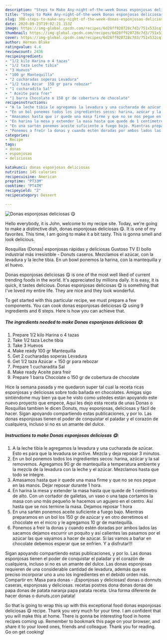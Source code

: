 ```yaml
---
description: "Steps to Make Any-night-of-the-week Donas esponjosas deliciosas 😋"
title: "Steps to Make Any-night-of-the-week Donas esponjosas deliciosas 😋"
slug: 306-steps-to-make-any-night-of-the-week-donas-esponjosas-deliciosas
date: 2020-09-23T19:02:21.153Z
image: https://img-global.cpcdn.com/recipes/6d28ff920728c7d3/751x532cq70/donas-esponjosas-deliciosas-😋-foto-principal.jpg
thumbnail: https://img-global.cpcdn.com/recipes/6d28ff920728c7d3/751x532cq70/donas-esponjosas-deliciosas-😋-foto-principal.jpg
cover: https://img-global.cpcdn.com/recipes/6d28ff920728c7d3/751x532cq70/donas-esponjosas-deliciosas-😋-foto-principal.jpg
author: Herman Blake
ratingvalue: 4.4
reviewcount: 2436
recipeingredient:
- "1/2 kilo Harina o 4 tazas"
- "1/2 taza Leche tibia"
- "3 Huevos"
- "100 gr Mantequilla"
- "2 cucharadas soperas Levadura"
- "1/2 taza Azcar  150 gr para rebozar"
- "1 cucharadita Sal"
- " Aceite para frer"
- "1 barra Chocolate o 150 gr de cobertura de chocolate"
recipeinstructions:
- "A la leche tibia le agregamos la levadura y una cucharada de azúcar. Esto es para que la levadura se active. Mezcla y deja reposar 3 minutos."
- "En un bol ponemos todos los ingredientes secos: harina, azúcar y la sal removemos. Agregamos 90 gr de mantequilla a temperatura ambiente y la mezcla de la levadura con la leche y el azúcar. Mezclamos hasta que todo se integre."
- "Amasamos hasta que ir quede una masa firme y que no se nos pegue en las manos. Dejar reposar durante 1 hora."
- "En harina la mesa y extender la masa hasta que quede de 1 centímetro de alto. Con un cortador de galletas, un vaso o una tapa cortamos la masa con uno más pequeño le hacemos un agujero en el centro. Así hasta que se nos termine la masa. Dejamos reposar 1 hora"
- "En una sartén ponemos aceite suficiente a fuego bajo. Mientras preparamos en un bol los 150 gr de azúcar y en otro derretimos el chocolate en el micro y le agregamos 10 gr de mantequilla."
- "Ponemos a freír la donas y cuando estén doradas por ambos lados las sacamos dejamos escurrir un poquito y así calientes las pasamos por el azúcar las que vayamos a hacer de azúcar. Si las vamos a bañar en chocolate debemos esperar que se enfríen. Y a disfrutar!!!"
categories:
- Recipe
tags:
- donas
- esponjosas
- deliciosas

katakunci: donas esponjosas deliciosas 
nutrition: 145 calories
recipecuisine: American
preptime: "PT33M"
cooktime: "PT47M"
recipeyield: "2"
recipecategory: Dessert

---
```



![Donas esponjosas deliciosas 😋](https://img-global.cpcdn.com/recipes/6d28ff920728c7d3/751x532cq70/donas-esponjosas-deliciosas-😋-foto-principal.jpg)

Hello everybody, it is John, welcome to my recipe site. Today, we're going to make a distinctive dish, donas esponjosas deliciosas 😋. It is one of my favorites. This time, I am going to make it a bit tasty. This is gonna smell and look delicious.

Rosquillas (Donas) esponjosas rápidas y deliciosas Gustoso TV El bollo industrial más irresistible - Donuts caseros. Mezclamos el azúcar, con la levadura y la leche tibia. En un bowl ponemos la harina, con la mantequilla y el huevo.

Donas esponjosas deliciosas 😋 is one of the most well liked of current trending foods in the world. It's appreciated by millions daily. It is easy, it is quick, it tastes delicious. Donas esponjosas deliciosas 😋 is something that I've loved my entire life. They are nice and they look wonderful.


To get started with this particular recipe, we must prepare a few components. You can cook donas esponjosas deliciosas 😋 using 9 ingredients and 6 steps. Here is how you can achieve that.

<!--inarticleads1-->

##### The ingredients needed to make Donas esponjosas deliciosas 😋:

1. Prepare 1/2 kilo Harina o 4 tazas
1. Take 1/2 taza Leche tibia
1. Take 3 Huevos
1. Make ready 100 gr Mantequilla
1. Get 2 cucharadas soperas Levadura
1. Get 1/2 taza Azúcar + 150 gr para rebozar
1. Prepare 1 cucharadita Sal
1. Make ready  Aceite para freír
1. Prepare 1 barra Chocolate o 150 gr de cobertura de chocolate


Hice la semana pasada y me quedaron super tal cual la receta ricas esponjosas y deliciosas sobre todo bañada en chocolates. Amigas sigo sintiéndome muy bien ya que he visto como ustedes están apoyando este nuevo proyecto que empece, Aqui les dejo esta receta de unas Donas o Rosquillas tambien le dicen Donuts, muy esponjosas, deliciosas y fácil de hacer. Sigan apoyando compartiendo estas publicaciones, y por lo. Las donas esponjosas tienen el poder de conquistar el paladar y el corazón de cualquiera, incluso si no es un amante del dulce. 

<!--inarticleads2-->

##### Instructions to make Donas esponjosas deliciosas 😋:

1. A la leche tibia le agregamos la levadura y una cucharada de azúcar. Esto es para que la levadura se active. Mezcla y deja reposar 3 minutos.
1. En un bol ponemos todos los ingredientes secos: harina, azúcar y la sal removemos. Agregamos 90 gr de mantequilla a temperatura ambiente y la mezcla de la levadura con la leche y el azúcar. Mezclamos hasta que todo se integre.
1. Amasamos hasta que ir quede una masa firme y que no se nos pegue en las manos. Dejar reposar durante 1 hora.
1. En harina la mesa y extender la masa hasta que quede de 1 centímetro de alto. Con un cortador de galletas, un vaso o una tapa cortamos la masa con uno más pequeño le hacemos un agujero en el centro. Así hasta que se nos termine la masa. Dejamos reposar 1 hora
1. En una sartén ponemos aceite suficiente a fuego bajo. Mientras preparamos en un bol los 150 gr de azúcar y en otro derretimos el chocolate en el micro y le agregamos 10 gr de mantequilla.
1. Ponemos a freír la donas y cuando estén doradas por ambos lados las sacamos dejamos escurrir un poquito y así calientes las pasamos por el azúcar las que vayamos a hacer de azúcar. Si las vamos a bañar en chocolate debemos esperar que se enfríen. Y a disfrutar!!!


Sigan apoyando compartiendo estas publicaciones, y por lo. Las donas esponjosas tienen el poder de conquistar el paladar y el corazón de cualquiera, incluso si no es un amante del dulce. Las donas esponjosas requieren de una considerable cantidad de levadura, además que es preciso incorporar uno a uno los ingredientes en el debido orden más. Compartir en: Masa para donas - ¡Esponjosas y deliciosas! donas o donnuts caseras, esponjosas y deliciosas. recetas postres dona donas donas de papa donas de patata naranja papa patata receta. Una forma diferente de hacer donas o dunuts.¡con patata! 

So that is going to wrap this up with this exceptional food donas esponjosas deliciosas 😋 recipe. Thank you very much for your time. I am confident that you will make this at home. There is gonna be interesting food in home recipes coming up. Remember to bookmark this page on your browser, and share it to your loved ones, friends and colleague. Thank you for reading. Go on get cooking!
